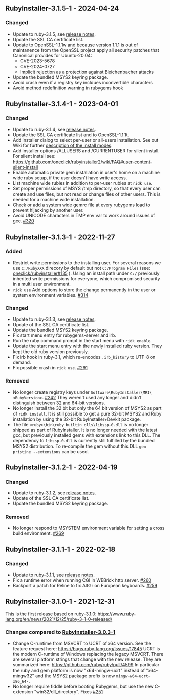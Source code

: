 ## RubyInstaller-3.1.5-1 - 2024-04-24

### Changed
- Update to ruby-3.1.5, see [release notes](https://www.ruby-lang.org/en/news/2024/04/23/ruby-3-1-5-released/).
- Update the SSL CA certificate list.
- Update to OpenSSL-1.1.1w and because version 1.1.1 is out of maintanence from the OpenSSL project apply all security patches that Canonical provides for Ubuntu-20.04:
  - CVE-2023-5678
  - CVE-2024-0727
  - Implicit rejection as a protection against Bleichenbacher attacks
- Update the bundled MSYS2 keyring package.
- Avoid crash even if a registry key incldues inconvertible characters
- Avoid method redefinition warning in rubygems hook


## RubyInstaller-3.1.4-1 - 2023-04-01

### Changed
- Update to ruby-3.1.4, see [release notes](https://www.ruby-lang.org/en/news/2023/03/30/ruby-3-1-4-released/).
- Update the SSL CA certificate list and to OpenSSL-1.1.1t.
- Add installer dialog to select per-user or all-users installation.
  See out Wiki for further [description of the install modes](https://github.com/oneclick/rubyinstaller2/wiki/FAQ#user-content-install-mode).
- Add installer options /ALLUSERS and /CURRENTUSER for silent install.
  For silent install see: https://github.com/oneclick/rubyinstaller2/wiki/FAQ#user-content-silent-install
- Enable automatic private gem installation in user's home on a machine wide ruby setup, if the user doesn't have write access.
- List machine wide rubies in addition to per-user rubies at `ridk use`.
- Set proper permissions of MSYS /tmp directory, so that every user can create and use files, but not read or change files of other users.
  This is needed for a machine wide installation.
- Check or add a system wide gemrc file at every rubygems load to prevent hijacking by another user.
- Avoid UNICODE characters in TMP env var to work around issues of gcc. [#320](https://github.com/oneclick/rubyinstaller2/issues/320)


## RubyInstaller-3.1.3-1 - 2022-11-27

### Added
- Restrict write permissions to the installing user.
  For several reasons we use `C:/RubyXXX` direcory by default but not `C:/Program Files` (see: [oneclick/rubyinstaller#135](https://github.com/oneclick/rubyinstaller/issues/135) ).
  Using an install path under `C:/` previously inherited write permissions for everyone, which compromised security in a multi user environment.
- `ridk use` Add options to store the change permanently in the user or system environment variables. [#314](https://github.com/oneclick/rubyinstaller2/issues/314)

### Changed
- Update to ruby-3.1.3, see [release notes](https://www.ruby-lang.org/en/news/2022/11/24/ruby-3-1-3-released/).
- Update of the SSL CA certificate list.
- Update the bundled MSYS2 keyring package.
- Fix start menu entry for rubygems-server and irb.
- Run the ruby command prompt in the start menu with `ridk enable`.
- Update the start menu entry with the newly installed ruby version.
  They kept the old ruby version previously.
- Fix irb hook in ruby-3.1, which re-encodes `.irb_history` to UTF-8 on demand.
- Fix possible crash in `ridk use`. [#291](https://github.com/oneclick/rubyinstaller2/issues/291)

### Removed
- No longer create registry keys under `Software\RubyInstaller\MRI\<RubyVersion>`. [#242](https://github.com/oneclick/rubyinstaller2/issues/242)
  They weren't used any longer and didn't distinguish between 32 and 64-bit versions.
- No longer install the 32 bit but only the 64 bit version of MSYS2 as part of `ridk install`.
  It is still possible to get a pure 32-bit MSYS2 and Ruby installation by using the 32-bit RubyInstaller+Devkit package.
- The file `<ruby>\bin\ruby_builtin_dlls\libssp-0.dll` is no longer shipped as part of RubyInstaller.
  It is no longer needed with the latest gcc, but previously installed gems with extensions link to this DLL.
  The dependency to `libssp-0.dll` is currently still fulfilled by the bundled MSYS2 distribution.
  To re-compile the gem without this DLL `gem pristine --extensions` can be used.


## RubyInstaller-3.1.2-1 - 2022-04-19

### Changed
- Update to ruby-3.1.2, see [release notes](https://www.ruby-lang.org/en/news/2022/04/12/ruby-3-1-2-released/).
- Update of the SSL CA certificate list.
- Update the bundled MSYS2 keyring package.

### Removed
- No longer respond to MSYSTEM environment variable for setting a cross build environment. [#269](https://github.com/oneclick/rubyinstaller2/issues/269)


## RubyInstaller-3.1.1-1 - 2022-02-18

### Changed
- Update to ruby-3.1.1, see [release notes](https://www.ruby-lang.org/en/news/2022/02/18/ruby-3-1-1-released/).
- Fix a runtime error when running CGI in WEBrick http server. [#260](https://github.com/oneclick/rubyinstaller2/issues/260)
- Backport a patch for Reline to fix AltGr on European keyboards. [#259](https://github.com/oneclick/rubyinstaller2/issues/259)


## RubyInstaller-3.1.0-1 - 2021-12-31

This is the first release based on ruby-3.1.0: https://www.ruby-lang.org/en/news/2021/12/25/ruby-3-1-0-released/

### Changes compared to [RubyInstaller-3.0.3-1](CHANGELOG-3.0.md#rubyinstaller-303-1---2021-11-27)
- Change C-runtime from MSVCRT to UCRT of x64 version.
  See the feature request here: https://bugs.ruby-lang.org/issues/17845
  UCRT is the modern C-runtime of Windows replacing the legacy MSVCRT.
  There are several platform strings that change with the new release.
  They are summarized here: https://github.com/ruby/ruby/pull/4599
  In particular the ruby and gem platform is now "x64-mingw-ucrt" instead of "x64-mingw32" and the MSYS2 package prefix is now `mingw-w64-ucrt-x86_64-`.
- No longer require fiddle before booting Rubygems, but use the new C-extension "win32/dll_directory".
  Fixes [#251](https://github.com/oneclick/rubyinstaller2/issues/251)
